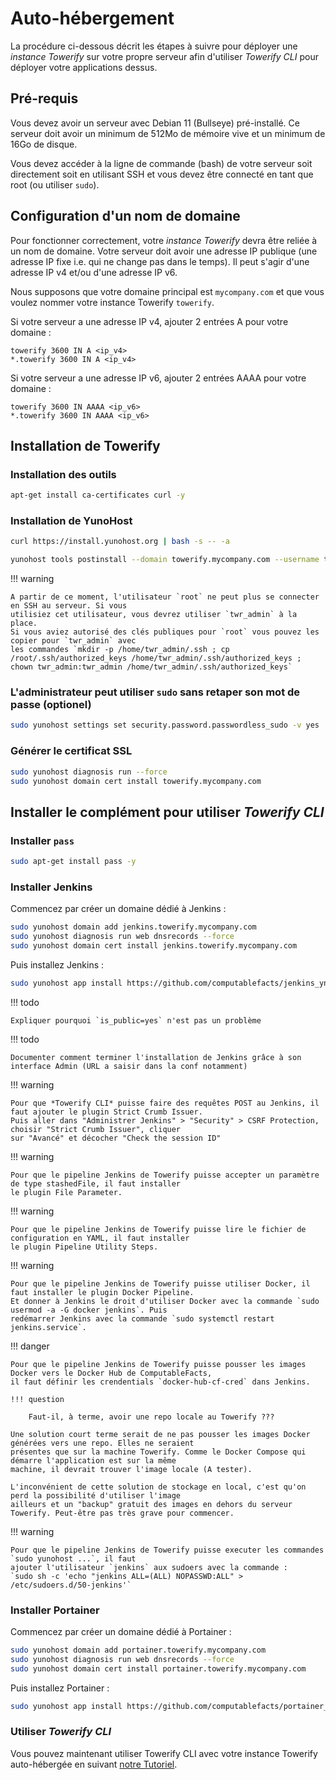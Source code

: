 # Auto-hébergement

La procédure ci-dessous décrit les étapes à suivre pour déployer une *instance Towerify* sur votre
propre serveur afin d'utiliser *Towerify CLI* pour déployer votre applications dessus.

## Pré-requis

Vous devez avoir un serveur avec Debian 11 (Bullseye) pré-installé. Ce serveur doit avoir un minimum
de 512Mo de mémoire vive et un minimum de 16Go de disque.

Vous devez accéder à la ligne de commande (bash) de votre serveur soit directement soit en utilisant
SSH et vous devez être connecté en tant que root (ou utiliser `sudo`).

## Configuration d'un nom de domaine

Pour fonctionner correctement, votre *instance Towerify* devra être reliée à un nom de domaine. Votre 
serveur doit avoir une adresse IP publique (une adresse IP fixe i.e. qui ne change pas dans le temps).
Il peut s'agir d'une adresse IP v4 et/ou d'une adresse IP v6.

Nous supposons que votre domaine principal est `mycompany.com` et que vous voulez nommer votre instance
Towerify `towerify`.

Si votre serveur a une adresse IP v4, ajouter 2 entrées A pour votre domaine :

```
towerify 3600 IN A <ip_v4>
*.towerify 3600 IN A <ip_v4>
```

Si votre serveur a une adresse IP v6, ajouter 2 entrées AAAA pour votre domaine :

```
towerify 3600 IN AAAA <ip_v6>
*.towerify 3600 IN AAAA <ip_v6>
```

## Installation de Towerify

### Installation des outils

```bash
apt-get install ca-certificates curl -y
```

### Installation de YunoHost

```bash
curl https://install.yunohost.org | bash -s -- -a
```

```bash
yunohost tools postinstall --domain towerify.mycompany.com --username twr_admin --fullname "Towerify Admin" --password "<strongpassword>"
```

!!! warning

    A partir de ce moment, l'utilisateur `root` ne peut plus se connecter en SSH au serveur. Si vous
    utilisiez cet utilisateur, vous devrez utiliser `twr_admin` à la place.
    Si vous aviez autorisé des clés publiques pour `root` vous pouvez les copier pour `twr_admin` avec
    les commandes `mkdir -p /home/twr_admin/.ssh ; cp /root/.ssh/authorized_keys /home/twr_admin/.ssh/authorized_keys ; 
    chown twr_admin:twr_admin /home/twr_admin/.ssh/authorized_keys`


### L'administrateur peut utiliser `sudo` sans retaper son mot de passe (optionel)

```bash
sudo yunohost settings set security.password.passwordless_sudo -v yes
```

### Générer le certificat SSL

```bash
sudo yunohost diagnosis run --force
sudo yunohost domain cert install towerify.mycompany.com
```

## Installer le complément pour utiliser *Towerify CLI*

### Installer `pass`

```bash
sudo apt-get install pass -y
```

### Installer Jenkins

Commencez par créer un domaine dédié à Jenkins :

```bash
sudo yunohost domain add jenkins.towerify.mycompany.com
sudo yunohost diagnosis run web dnsrecords --force
sudo yunohost domain cert install jenkins.towerify.mycompany.com
```

Puis installez Jenkins :

```bash
sudo yunohost app install https://github.com/computablefacts/jenkins_ynh/tree/cf-prod --force --args "domain=jenkins.towerify.mycompany.com&path=/&is_public=yes"
```

!!! todo

    Expliquer pourquoi `is_public=yes` n'est pas un problème


!!! todo

    Documenter comment terminer l'installation de Jenkins grâce à son interface Admin (URL a saisir dans la conf notamment)

!!! warning

    Pour que *Towerify CLI* puisse faire des requêtes POST au Jenkins, il faut ajouter le plugin Strict Crumb Issuer.
    Puis aller dans "Administrer Jenkins" > "Security" > CSRF Protection, choisir "Strict Crumb Issuer", cliquer
    sur "Avancé" et décocher "Check the session ID"

!!! warning

    Pour que le pipeline Jenkins de Towerify puisse accepter un paramètre de type stashedFile, il faut installer
    le plugin File Parameter.

!!! warning

    Pour que le pipeline Jenkins de Towerify puisse lire le fichier de configuration en YAML, il faut installer
    le plugin Pipeline Utility Steps.

!!! warning

    Pour que le pipeline Jenkins de Towerify puisse utiliser Docker, il faut installer le plugin Docker Pipeline.
    Et donner à Jenkins le droit d'utiliser Docker avec la commande `sudo usermod -a -G docker jenkins`. Puis
    redémarrer Jenkins avec la commande `sudo systemctl restart jenkins.service`.

!!! danger

    Pour que le pipeline Jenkins de Towerify puisse pousser les images Docker vers le Docker Hub de ComputableFacts,
    il faut définir les crendentials `docker-hub-cf-cred` dans Jenkins.

    !!! question 
        
        Faut-il, à terme, avoir une repo locale au Towerify ???

    Une solution court terme serait de ne pas pousser les images Docker générées vers une repo. Elles ne seraient
    présentes que sur la machine Towerify. Comme le Docker Compose qui démarre l'application est sur la même
    machine, il devrait trouver l'image locale (A tester).

    L'inconvénient de cette solution de stockage en local, c'est qu'on perd la possibilité d'utiliser l'image 
    ailleurs et un "backup" gratuit des images en dehors du serveur Towerify. Peut-être pas très grave pour commencer.

!!! warning

    Pour que le pipeline Jenkins de Towerify puisse executer les commandes `sudo yunohost ...`, il faut
    ajouter l'utilisateur `jenkins` aux sudoers avec la commande : 
    `sudo sh -c 'echo "jenkins ALL=(ALL) NOPASSWD:ALL" > /etc/sudoers.d/50-jenkins'`


### Installer Portainer

Commencez par créer un domaine dédié à Portainer :

```bash
sudo yunohost domain add portainer.towerify.mycompany.com
sudo yunohost diagnosis run web dnsrecords --force
sudo yunohost domain cert install portainer.towerify.mycompany.com
```

Puis installez Portainer :

```bash
sudo yunohost app install https://github.com/computablefacts/portainer_ynh --force --args "domain=portainer.towerify.mycompany.com&path=/&init_main_permission=admins&admin=twr_admin&password=<strongpassword>"
```

### Utiliser *Towerify CLI*

Vous pouvez maintenant utiliser Towerify CLI avec votre instance Towerify auto-hébergée 
en suivant [notre Tutoriel](tutorial.md).
